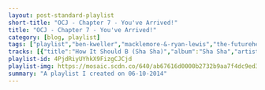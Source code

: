 ```yaml
---
layout: post-standard-playlist
short-title: "OCJ - Chapter 7 - You've Arrived!"
title: "OCJ - Chapter 7 - You've Arrived!"
category: [blog, playlist]
tags: ["playlist","ben-kweller","macklemore-&-ryan-lewis","the-futureheads","ratatat","avicii","future-islands","bear-hands","tune-yards","the-griswolds","animal-collective","faul-&-wad-ad,-pnau","blue-swede","george-baker-selection","david-bowie","less-than-jake","the-rapture","reel-big-fish","the-hives","reel-big-fish","franz-ferdinand","beulah","the-get-up-kids","bob-dylan"]
tracks: [{"title":"How It Should B (Sha Sha)","album":"Sha Sha","artists":"Ben Kweller"},{"title":"Can't Hold Us - feat. Ray Dalton","album":"The Heist","artists":"Macklemore & Ryan Lewis"},{"title":"Hounds of Love","album":"The Futureheads","artists":"The Futureheads"},{"title":"Wildcat","album":"Classics","artists":"Ratatat"},{"title":"Wake Me Up","album":"Wake Me Up","artists":"Avicii"},{"title":"Spirit","album":"Singles","artists":"Future Islands"},{"title":"Giants","album":"Giants","artists":"Bear Hands"},{"title":"Water Fountain","album":"Water Fountain","artists":"Tune-Yards"},{"title":"Beware the Dog","album":"Beware the Dog","artists":"The Griswolds"},{"title":"Lion In A Coma","album":"Merriweather Post Pavilion","artists":"Animal Collective"},{"title":"Changes","album":"Changes","artists":"Faul & Wad Ad, PNAU"},{"title":"Hooked On A Feeling","album":"Reservoir Dogs (Original Motion Picture Soundtrack)","artists":"Blue Swede"},{"title":"Little Green Bag","album":"Reservoir Dogs (Original Motion Picture Soundtrack)","artists":"George Baker Selection"},{"title":"Queen Bitch","album":"The Life Aquatic With Steve Zissou","artists":"David Bowie"},{"title":"Last One Out Of Liberty City","album":"Hello Rockview","artists":"Less Than Jake"},{"title":"Pieces Of The People We Love","album":"Pieces Of The People We Love","artists":"The Rapture"},{"title":"Take On Me","album":"BASEketball - The Original Motion Picture Soundtrack","artists":"Reel Big Fish"},{"title":"Main Offender","album":"Your New Favourite Band","artists":"The Hives"},{"title":"Authority Song","album":"Fame, Fortune, And Fornication","artists":"Reel Big Fish"},{"title":"Treason! Animals.","album":"Right Thoughts, Right Words, Right Action (Deluxe Edition)","artists":"Franz Ferdinand"},{"title":"A Good Man Is Easy To Kill","album":"The Coast Is Never Clear","artists":"Beulah"},{"title":"Martyr Me","album":"Guilt Show","artists":"The Get Up Kids"},{"title":"Don't Think Twice, It's All Right - Witmark Demo - 1963","album":"No Direction Home: Bootleg Volume 7 (Movie Soundtrack)","artists":"Bob Dylan"}]
playlist-id: 4PjdRiyUYhkX9FizgCJCjd
playlist-img: https://mosaic.scdn.co/640/ab67616d0000b2732b9aa7f4dc9ed3215fab3c3dab67616d0000b27398a02fef3a8b1d80a0f164ecab67616d0000b273df2f9e052a60439d3f0bbd4fab67616d0000b273e2eac6132cf6ce947b1bf730
summary: "A playlist I created on 06-10-2014"
---
```

